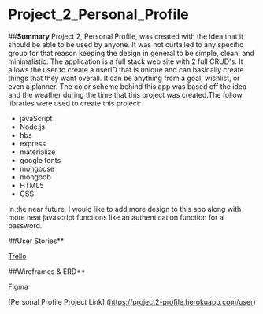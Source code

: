 # Project_2_Personal_Profile

##**Summary**
Project 2, Personal Profile, was created with the idea that it should be able to be used by anyone. It was not curtailed to any specific group for that reason keeping the design in general to be simple, clean, and minimalistic. The application is a full stack web site with 2 full CRUD's. It allows the user to create a userID that is unique and can basically create things that they want overall. It can be anything from a goal, wishlist, or even a planner. The color scheme behind this app was based off the idea and the weather during the time that this project was created.The follow libraries were used to create this project:

 - javaScript 
 - Node.js
 - hbs
 - express
 - materialize
 - google fonts
 - mongoose
 - mongodb
 - HTML5
 - CSS
 
 In the near future, I would like to add more design to this app along with more neat javascript functions like an authentication function for a password.

##User Stories**

[Trello](https://trello.com/b/koY6utGZ/personal-organizer)

##Wireframes & ERD**

[Figma](https://www.figma.com/file/LVG96EQRLpEwG3anghfDKlcu/Project-2-Personal-Organizer?node-id=3%3A1)


[Personal Profile Project Link] (https://project2-profile.herokuapp.com/user)
